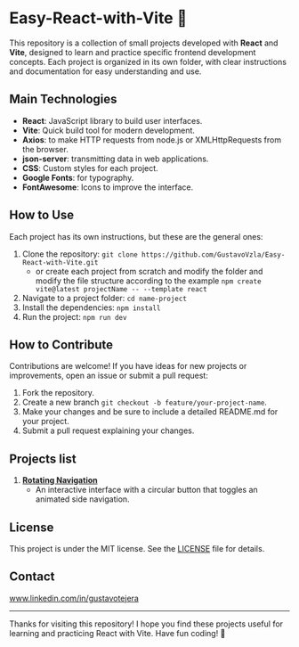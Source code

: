 # Easy-React-with-Vite 🚀

This repository is a collection of small projects developed with **React** and **Vite**, designed to learn and practice specific frontend development concepts. Each project is organized in its own folder, with clear instructions and documentation for easy understanding and use.

## Main Technologies

- **React**: JavaScript library to build user interfaces.
- **Vite**: Quick build tool for modern development.
- **Axios**: to make HTTP requests from node.js or XMLHttpRequests from the browser.
- **json-server**:  transmitting data in web applications.
- **CSS**: Custom styles for each project.
- **Google Fonts**: for typography.
- **FontAwesome**: Icons to improve the interface.

## How to Use

Each project has its own instructions, but these are the general ones:
1. Clone the repository: `git clone https://github.com/GustavoVzla/Easy-React-with-Vite.git`
   - or create each project from scratch and modify the folder and modify the file structure according to the example `npm create vite@latest projectName -- --template react`
3. Navigate to a project folder: `cd name-project`
4. Install the dependencies: `npm install`
5. Run the project: `npm run dev`

## How to Contribute

Contributions are welcome! If you have ideas for new projects or improvements, open an issue or submit a pull request:
1. Fork the repository.
2. Create a new branch `git checkout -b feature/your-project-name`.
3. Make your changes and be sure to include a detailed README.md for your project.
4. Submit a pull request explaining your changes.


## Projects list

1. **[Rotating Navigation](#)**
   - An interactive interface with a circular button that toggles an animated side navigation.
  
## License

This project is under the MIT license. See the [LICENSE](LICENSE) file for details.

## Contact

www.linkedin.com/in/gustavotejera

---
Thanks for visiting this repository! I hope you find these projects useful for learning and practicing React with Vite. Have fun coding! 🚀
